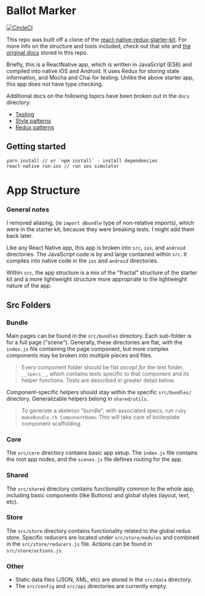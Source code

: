 # Ballot Marker

[![CircleCI](https://circleci.com/gh/sashafklein/ballot-marker.svg?style=svg)](https://circleci.com/gh/sashafklein/ballot-marker)

This repo was built off a clone of the [react-native-redux-starter-kit](https://github.com/LeoLeBras/react-native-redux-starter-kit). For more info on the structure and tools included, check out that site and [the original docs](docs/original.md) stored in this repo.

Briefly, this is a ReactNative app, which is written in JavaScript (ES6) and compiled into native iOS and Android. It uses Redux for storing state information, and Mocha and Chai for testing. Unlike the above starter app, this app does *not* have type checking.

Additional docs on the following topics have been broken out in the `docs` directory:

- [Testing](docs/testing.md)
- [Style patterns](docs/styling.md)
- [Redux patterns](docs/redux.md)

## Getting started

```
yarn install // or `npm install` - install dependencies
react-native run-ios // run ios simulator
```

# App Structure

### General notes

I removed aliasing, (ie `import @bundle` type of non-relative imports), which were in the starter kit, because they were breaking tests. I might add them back later.

Like any React Native app, this app is broken into `src`, `ios`, and `android` directories. The JavaScript code is by and large contained within `src`. It compiles into native code in the `ios` and `android` directories.

Within `src`, the app structure is a mix of the "fractal" structure of the starter kit and a more lightweight structure more appropriate to the lightweight nature of the app.

## Src Folders

### Bundle

Main pages can be found in the `src/bundles` directory. Each sub-folder is for a full page ("scene"). Generally, these directories are flat, with the `index.js` file containing the page component, but more complex components may be broken into multiple pieces and files.

> Every component folder should be flat *except for* the test folder, `__specs__`, which contains tests specific to that component and its helper functions. Tests are described in greater detail below.

Component-specific helpers should stay within the specific `src/bundles/` directory. Generalizable helpers belong in `shared/utils`.

> To generate a skeleton "bundle", with associated specs, run `ruby makeBundle.rb ComponentName`. This will take care of boilerplate component scaffolding.

### Core

The `src/core` directory contains basic app setup. The `index.js` file contains the root app nodes, and the `scenes.js` file defines routing for the app.

### Shared

The `src/shared` directory contains functionality common to the whole app, including basic components (like Buttons) and global styles (layout, text, etc).

### Store

The `src/store` directory contains functionality related to the global redux store. Specific reducers are located under `src/store/modules` and combined in the `src/store/reducers.js` file. Actions can be found in `src/store/actions.js`.

### Other

- Static data files (JSON, XML, etc) are stored in the `src/data` directory.
- The `src/config` and `src/api` directories are currently empty.